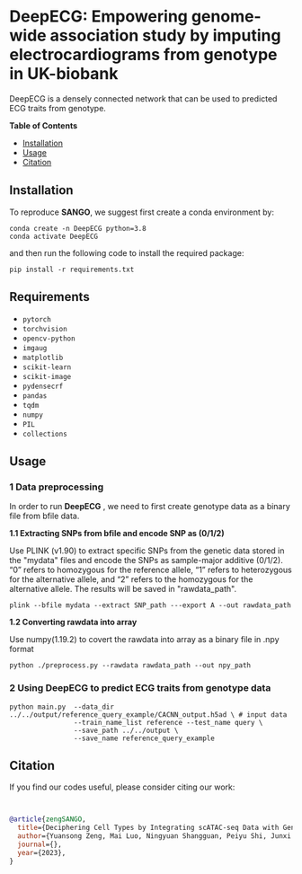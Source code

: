 # DeepECG: Empowering genome-wide association study by imputing electrocardiograms from genotype in UK-biobank 
DeepECG is a densely connected network that can be used to predicted ECG traits from genotype.

**Table of Contents**

* [Installation](#Installation)
* [Usage](#Usage)
* [Citation](#Citation)

## Installation

To reproduce **SANGO**, we suggest first create a conda environment by:

~~~shell
conda create -n DeepECG python=3.8
conda activate DeepECG
~~~

and then run the following code to install the required package:

~~~shell
pip install -r requirements.txt
~~~
## Requirements
- `pytorch`
- `torchvision`
- `opencv-python`
- `imgaug`
- `matplotlib`
- `scikit-learn`
- `scikit-image`
- `pydensecrf`
- `pandas`
- `tqdm`
- `numpy`
- `PIL`
- `collections`

## Usage 
### 1 Data preprocessing

In order to run **DeepECG** , we need to first create genotype data as a binary file from bfile data.

**1.1 Extracting SNPs from bfile and encode SNP as (0/1/2)**

Use PLINK (v1.90) to extract specific SNPs from the genetic data stored in the "mydata" files and encode the SNPs as sample-major additive (0/1/2). “0” refers to homozygous for the reference allele, “1” refers to heterozygous for the alternative allele, and “2” refers to the homozygous for the alternative allele. The results will be saved in "rawdata_path".

```
plink --bfile mydata --extract SNP_path ---export A --out rawdata_path
```

**1.2 Converting rawdata into array**

Use numpy(1.19.2) to covert the rawdata into array as a binary file in .npy format

```
python ./preprocess.py --rawdata rawdata_path --out npy_path
```

### 2 Using DeepECG to predict ECG traits from genotype data


```
python main.py  --data_dir ../../output/reference_query_example/CACNN_output.h5ad \ # input data
                --train_name_list reference --test_name query \
                --save_path ../../output \
                --save_name reference_query_example
```

## Citation

If you find our codes useful, please consider citing our work:

~~~bibtex


@article{zengSANGO,
  title={Deciphering Cell Types by Integrating scATAC-seq Data with Genome Sequences},
  author={Yuansong Zeng, Mai Luo, Ningyuan Shangguan, Peiyu Shi, Junxi Feng, Jin Xu, Weijiang Yu, and Yuedong Yang},
  journal={},
  year={2023},
}
~~~
